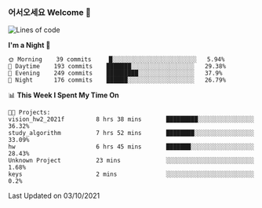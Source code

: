 ### 어서오세요 Welcome 👋

<!--START_SECTION:waka-->
![Lines of code](https://img.shields.io/badge/From%20Hello%20World%20I%27ve%20Written-424915%20lines%20of%20code-blue)

**I'm a Night 🦉** 

```text
🌞 Morning    39 commits     █░░░░░░░░░░░░░░░░░░░░░░░░   5.94% 
🌆 Daytime    193 commits    ███████░░░░░░░░░░░░░░░░░░   29.38% 
🌃 Evening    249 commits    █████████░░░░░░░░░░░░░░░░   37.9% 
🌙 Night      176 commits    ██████░░░░░░░░░░░░░░░░░░░   26.79%

```


📊 **This Week I Spent My Time On** 

```text
🐱‍💻 Projects: 
vision_hw2_2021f         8 hrs 38 mins       █████████░░░░░░░░░░░░░░░░   36.32% 
study_algorithm          7 hrs 52 mins       ████████░░░░░░░░░░░░░░░░░   33.09% 
hw                       6 hrs 45 mins       ███████░░░░░░░░░░░░░░░░░░   28.43% 
Unknown Project          23 mins             ░░░░░░░░░░░░░░░░░░░░░░░░░   1.68% 
keys                     2 mins              ░░░░░░░░░░░░░░░░░░░░░░░░░   0.2%

```


 Last Updated on 03/10/2021
<!--END_SECTION:waka-->
